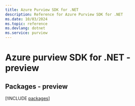 ```yaml
---
title: Azure Purview SDK for .NET
description: Reference for Azure Purview SDK for .NET
ms.date: 10/03/2024
ms.topic: reference
ms.devlang: dotnet
ms.service: purview
---
```

# Azure purview SDK for .NET - preview
## Packages - preview
[!INCLUDE [packages](purview-index.md)]